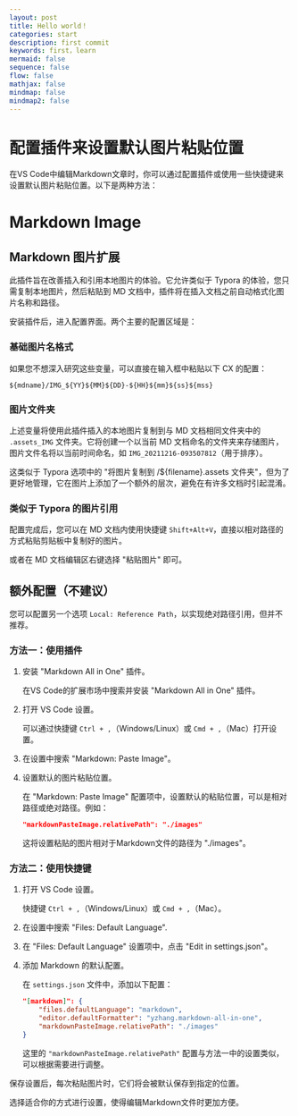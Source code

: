 ```yaml
---
layout: post
title: Hello world！
categories: start
description: first commit
keywords: first，learn
mermaid: false
sequence: false
flow: false
mathjax: false
mindmap: false
mindmap2: false
---
```



# 配置插件来设置默认图片粘贴位置
在VS Code中编辑Markdown文章时，你可以通过配置插件或使用一些快捷键来设置默认图片粘贴位置。以下是两种方法：
# Markdown Image

## Markdown 图片扩展

此插件旨在改善插入和引用本地图片的体验。它允许类似于 Typora 的体验，您只需复制本地图片，然后粘贴到 MD 文档中，插件将在插入文档之前自动格式化图片名称和路径。

安装插件后，进入配置界面。两个主要的配置区域是：

### 基础图片名格式
如果您不想深入研究这些变量，可以直接在输入框中粘贴以下 CX 的配置：

```plaintext
${mdname}/IMG_${YY}${MM}${DD}-${HH}${mm}${ss}${mss}
```

### 图片文件夹
上述变量将使用此插件插入的本地图片复制到与 MD 文档相同文件夹中的 `.assets_IMG` 文件夹。它将创建一个以当前 MD 文档命名的文件夹来存储图片，图片文件名将以当前时间命名，如 `IMG_20211216-093507812`（用于排序）。

这类似于 Typora 选项中的 "将图片复制到 /${filename}.assets 文件夹"，但为了更好地管理，它在图片上添加了一个额外的层次，避免在有许多文档时引起混淆。

### 类似于 Typora 的图片引用

配置完成后，您可以在 MD 文档内使用快捷键 `Shift+Alt+V`，直接以相对路径的方式粘贴剪贴板中复制好的图片。

或者在 MD 文档编辑区右键选择 "粘贴图片" 即可。

## 额外配置（不建议）

您可以配置另一个选项 `Local: Reference Path`，以实现绝对路径引用，但并不推荐。

### 方法一：使用插件

1. 安装 "Markdown All in One" 插件。

   在VS Code的扩展市场中搜索并安装 "Markdown All in One" 插件。

2. 打开 VS Code 设置。

   可以通过快捷键 `Ctrl + ,`（Windows/Linux）或 `Cmd + ,`（Mac）打开设置。

3. 在设置中搜索 "Markdown: Paste Image"。

4. 设置默认的图片粘贴位置。

   在 "Markdown: Paste Image" 配置项中，设置默认的粘贴位置，可以是相对路径或绝对路径。例如：

   ```json
   "markdownPasteImage.relativePath": "./images"
   ```

   这将设置粘贴的图片相对于Markdown文件的路径为 "./images"。





### 方法二：使用快捷键

1. 打开 VS Code 设置。

   快捷键 `Ctrl + ,`（Windows/Linux）或 `Cmd + ,`（Mac）。

2. 在设置中搜索 "Files: Default Language".

3. 在 "Files: Default Language" 设置项中，点击 "Edit in settings.json"。

4. 添加 Markdown 的默认配置。

   在 `settings.json` 文件中，添加以下配置：

   ```json
   "[markdown]": {
       "files.defaultLanguage": "markdown",
       "editor.defaultFormatter": "yzhang.markdown-all-in-one",
       "markdownPasteImage.relativePath": "./images"
   }
   ```

   这里的 `"markdownPasteImage.relativePath"` 配置与方法一中的设置类似，可以根据需要进行调整。

保存设置后，每次粘贴图片时，它们将会被默认保存到指定的位置。

选择适合你的方式进行设置，使得编辑Markdown文件时更加方便。